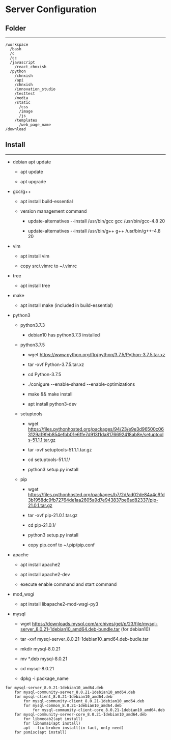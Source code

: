 # Server Configuration

## Folder

***

```
/workspace
  /bash
  /c
  /cc
  /javascript
    /react_chnxish
  /python
    /chnxish
    /api
    /chnxish
    /innovation_studio
    /testtest
    /media
    /static
      /css
      /image
      /js
    /templates
      /web_page_name
/download
```

## Install

*** 

  + debian apt update 

    - apt update 

    - apt upgrade

  + gcc/g++

    - apt install build-essential

    - version management command

      - update-alternatives --install /usr/bin/gcc gcc /usr/bin/gcc-4.8 20

      - update-alternatives --install /usr/bin/g++ g++ /usr/bin/g++-4.8 20

  + vim

    - apt install vim

    - copy src/.vimrc to ~/.vimrc

  + tree

    - apt install tree

  + make

    - apt install make (included in build-essential)

  + python3

    - python3.7.3
  
      - debian10 has python3.7.3 installed

    - python3.7.5

      - wget https://www.python.org/ftp/python/3.7.5/Python-3.7.5.tar.xz

      - tar -xvf Python-3.7.5.tar.xz

      - cd Python-3.7.5

      - ./conigure --enable-shared --enable-optimizations 

      - make && make install

      - apt install python3-dev

    - setuptools

      - wget https://files.pythonhosted.org/packages/94/23/e9e3d96500c063129a19feb854efbb01e6ffe7d913f1da8176692418ab8e/setuptools-51.1.1.tar.gz

      - tar -xvf setuptools-51.1.1.tar.gz

      - cd setuptools-51.1.1/

      - python3 setup.py install

    - pip 

      - wget https://files.pythonhosted.org/packages/b7/2d/ad02de84a4c9fd3b1958dc9fb72764de1aa2605a9d7e943837be6ad82337/pip-21.0.1.tar.gz

      - tar -xvf pip-21.0.1.tar.gz

      - cd pip-21.0.1/

      - python3 setup.py install

      - copy pip.conf to ~/.pip/pip.conf

  + apache

    - apt install apache2

    - apt install apache2-dev

    - execute enable command and start command

  + mod_wsgi

    - apt install libapache2-mod-wsgi-py3

  + mysql

    - wget https://downloads.mysql.com/archives/get/p/23/file/mysql-server_8.0.21-1debian10_amd64.deb-bundle.tar (for debian10)

    - tar -xvf mysql-server_8.0.21-1debian10_amd64.deb-budle.tar

    - mkdir mysql-8.0.21

    - mv *.deb mysql-8.0.21

    - cd mysql-8.0.21

    - dpkg -i package_name

```
for mysql-server_8.0.21-1debian10_amd64.deb
    for mysql-community-server_8.0.21-1debian10_amd64.deb
    for mysql-client_8.0.21-1debian10_amd64.deb
        for mysql-community-client_8.0.21-1debian10_amd64.deb
        for mysql-common_8.0.21-1debian10_amd64.deb
            for mysql-community-client-core_8.0.21-1debian10_amd64.deb
    for mysql-community-server-core_8.0.21-1debian10_amd64.deb
        for libmecab2(apt install)
        for libnuma1(apt install)
        apt --fix-broken install(in fact, only need)
    for psmisc(apt install)
```
